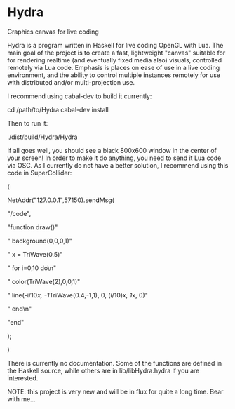 # Hydra
Graphics canvas for live coding

Hydra is a program written in Haskell for live coding OpenGL with Lua. The main goal of the project is to create a fast, lightweight "canvas" suitable for for rendering realtime (and eventually fixed media also) visuals, controlled remotely via Lua code. Emphasis is places on ease of use in a live coding environment, and the ability to control multiple instances remotely for use with distributed and/or multi-projection use.

I recommend using cabal-dev to build it currently:

cd /path/to/Hydra
cabal-dev install

Then to run it:

./dist/build/Hydra/Hydra

If all goes well, you should see a black 800x600 window in the center of your screen! In order to make it do anything, you need to send it Lua code via OSC. As I currently do not have a better solution, I recommend using this code in SuperCollider:

(

NetAddr("127.0.0.1",57150).sendMsg(

"/code",

"function draw()"

" background(0,0,0,1)"

" x = TriWave(0.5)"

" for i=0,10 do\n"

"  color(TriWave(2),0,0,1)"

"  line(-i/10*x, -1*TriWave(0.4,-1,1), 0, (i/10)*x, 1*x, 0)"

" end\n"

"end"

);

)

There is currently no documentation. Some of the functions are defined in the Haskell source, while others are in lib/libHydra.hydra if you are interested.

NOTE: this project is very new and will be in flux for quite a long time. Bear with me...
